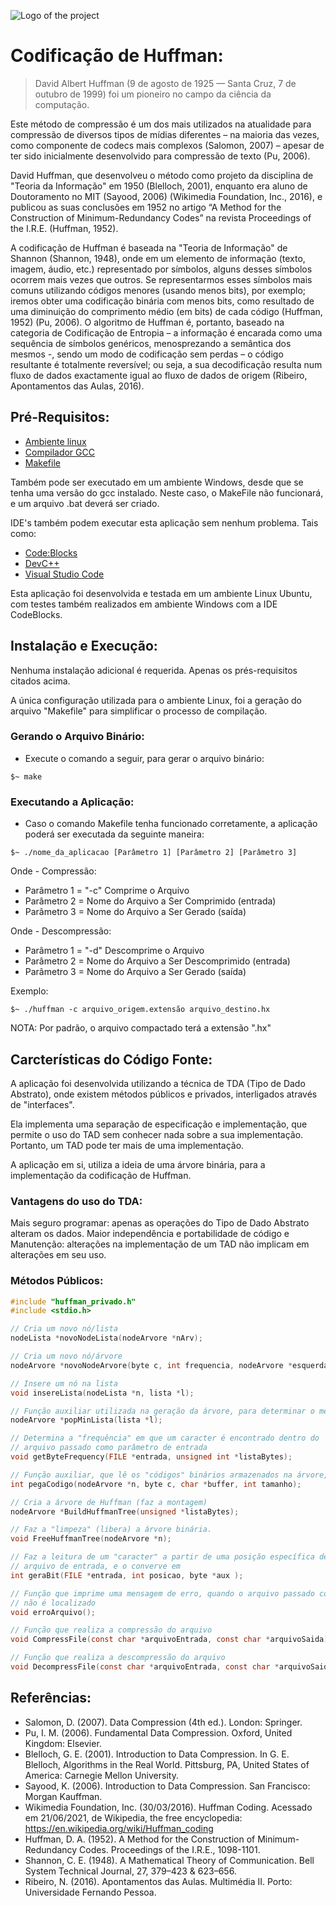 ![Logo of the project](https://www.huffmancoding.com/wp-content/uploads/2008/12/dah.jpg)

# Codificação de Huffman:
> David Albert Huffman (9 de agosto de 1925 — Santa Cruz, 7 de outubro de 1999) foi um pioneiro no campo da ciência da computação.

Este método de compressão é um dos mais utilizados na atualidade para compressão de diversos tipos de mídias diferentes – na maioria das vezes, como componente de codecs mais complexos (Salomon, 2007) – apesar de ter sido inicialmente desenvolvido para compressão de texto (Pu, 2006).

David Huffman, que desenvolveu o método como projeto da disciplina de "Teoria da Informação" em 1950 (Blelloch, 2001), enquanto era aluno de Doutoramento no MIT (Sayood, 2006) (Wikimedia Foundation, Inc., 2016), e publicou as suas conclusões em 1952 no artigo “A Method for the Construction of Minimum-Redundancy Codes” na revista Proceedings of the I.R.E. (Huffman, 1952).

A codificação de Huffman é baseada na "Teoria de Informação" de Shannon (Shannon, 1948), onde em um elemento de informação (texto, imagem, áudio, etc.) representado por símbolos, alguns desses símbolos ocorrem mais vezes que outros. Se representarmos esses símbolos mais comuns utilizando códigos menores (usando menos bits), por exemplo; iremos obter uma codificação binária com menos bits, como resultado de uma diminuição do comprimento médio (em bits) de cada código (Huffman, 1952) (Pu, 2006). O algoritmo de Huffman é, portanto, baseado na categoria de Codificação de Entropia – a informação é encarada como uma sequência de símbolos genéricos, menosprezando a semântica dos mesmos -, sendo um modo de codificação sem perdas – o código resultante é totalmente reversível; ou seja, a sua decodificação resulta num fluxo de dados exactamente igual ao fluxo de dados de origem (Ribeiro, Apontamentos das Aulas, 2016).

## Pré-Requisitos:
- [Ambiente linux](https://www.linux.org/pages/download/)
- [Compilador GCC](https://gcc.gnu.org/install/index.html)
- [Makefile](https://www.unixmen.com/install-ubuntu-make-on-ubuntu-15-04/)

Também pode ser executado em um ambiente Windows, desde que se tenha uma versão do gcc instalado. Neste caso, o MakeFile não funcionará, e um arquivo .bat deverá ser criado.

IDE's também podem executar esta aplicação sem nenhum problema. Tais como:
- [Code:Blocks](https://www.codeblocks.org/)
- [DevC++](https://sourceforge.net/projects/orwelldevcpp/)
- [Visual Studio Code](https://code.visualstudio.com/)

Esta aplicação foi desenvolvida e testada em um ambiente Linux Ubuntu, com testes também realizados em ambiente Windows com a IDE CodeBlocks.

## Instalação e Execução:

Nenhuma instalação adicional é requerida. Apenas os prés-requisitos citados acima.

A única configuração utilizada para o ambiente Linux, foi a geração do arquivo "Makefile" para simplificar o processo de compilação.

### Gerando o Arquivo Binário:

- Execute o comando a seguir, para gerar o arquivo binário:
```shell
$~ make
```

### Executando a Aplicação:

- Caso o comando Makefile tenha funcionado corretamente, a aplicação poderá ser executada da seguinte maneira:
```shell
$~ ./nome_da_aplicacao [Parâmetro 1] [Parâmetro 2] [Parâmetro 3]
```
Onde - Compressão:
- Parâmetro 1 = "-c" Comprime o Arquivo
- Parâmetro 2 = Nome do Arquivo a Ser Comprimido (entrada)
- Parâmetro 3 = Nome do Arquivo a Ser Gerado (saída)

Onde - Descompressão:
- Parâmetro 1 = "-d" Descomprime o Arquivo
- Parâmetro 2 = Nome do Arquivo a Ser Descomprimido (entrada)
- Parâmetro 3 = Nome do Arquivo a Ser Gerado (saída)

Exemplo:
```shell
$~ ./huffman -c arquivo_origem.extensão arquivo_destino.hx
```

NOTA: Por padrão, o arquivo compactado terá a extensão ".hx"

## Carcterísticas do Código Fonte:

A aplicação foi desenvolvida utilizando a técnica de TDA (Tipo de Dado Abstrato), onde existem métodos públicos e privados, interligados através de "interfaces".

Ela implementa uma separação de especificação e implementação, que permite o uso do TAD sem conhecer nada sobre a sua implementação. Portanto, um TAD pode ter mais de uma implementação.

A aplicação em si, utiliza a ideia de uma árvore binária, para a implementação da codificação de Huffman.

### Vantagens do uso do TDA:

Mais seguro programar: apenas as operações do Tipo de Dado Abstrato alteram os dados. 
Maior independência e portabilidade de código e Manutenção: alterações na implementação de um TAD não implicam em alterações em seu uso.

### Métodos Públicos:

```c
#include "huffman_privado.h"
#include <stdio.h>

// Cria um novo nó/lista
nodeLista *novoNodeLista(nodeArvore *nArv);

// Cria um novo nó/árvore
nodeArvore *novoNodeArvore(byte c, int frequencia, nodeArvore *esquerda, nodeArvore *direita);

// Insere um nó na lista
void insereLista(nodeLista *n, lista *l);

// Função auxiliar utilizada na geração da árvore, para determinar o menor valor (frequência)
nodeArvore *popMinLista(lista *l);

// Determina a "frequência" em que um caracter é encontrado dentro do 
// arquivo passado como parâmetro de entrada
void getByteFrequency(FILE *entrada, unsigned int *listaBytes);

// Função auxiliar, que lê os "códigos" binários armazenados na árvore, antes da gravação em arquivo
int pegaCodigo(nodeArvore *n, byte c, char *buffer, int tamanho);

// Cria a árvore de Huffman (faz a montagem)
nodeArvore *BuildHuffmanTree(unsigned *listaBytes);

// Faz a "limpeza" (libera) a árvore binária.
void FreeHuffmanTree(nodeArvore *n);

// Faz a leitura de um "caracter" a partir de uma posição específica de um
// arquivo de entrada, e o converve em  
int geraBit(FILE *entrada, int posicao, byte *aux );

// Função que imprime uma mensagem de erro, quando o arquivo passado como parâmetro,
// não é localizado 
void erroArquivo();

// Função que realiza a compressão do arquivo
void CompressFile(const char *arquivoEntrada, const char *arquivoSaida);

// Função que realiza a descompressão do arquivo
void DecompressFile(const char *arquivoEntrada, const char *arquivoSaida);
```

## Referências:
- Salomon, D. (2007). Data Compression (4th ed.). London: Springer.
- Pu, I. M. (2006). Fundamental Data Compression. Oxford, United Kingdom: Elsevier.
- Blelloch, G. E. (2001). Introduction to Data Compression. In G. E. Blelloch, Algorithms in the Real World. Pittsburg, PA, United States of America: Carnegie Mellon University.
- Sayood, K. (2006). Introduction to Data Compression. San Francisco: Morgan Kauffman.
- Wikimedia Foundation, Inc. (30/03/2016). Huffman Coding. Acessado em 21/06/2021, de Wikipedia, the free encyclopedia: https://en.wikipedia.org/wiki/Huffman_coding
- Huffman, D. A. (1952). A Method for the Construction of Minimum-Redundancy Codes. Proceedings of the I.R.E., 1098-1101.
- Shannon, C. E. (1948). A Mathematical Theory of Communication. Bell System Technical Journal, 27, 379–423 & 623–656.
- Ribeiro, N. (2016). Apontamentos das Aulas. Multimédia II. Porto: Universidade Fernando Pessoa.
